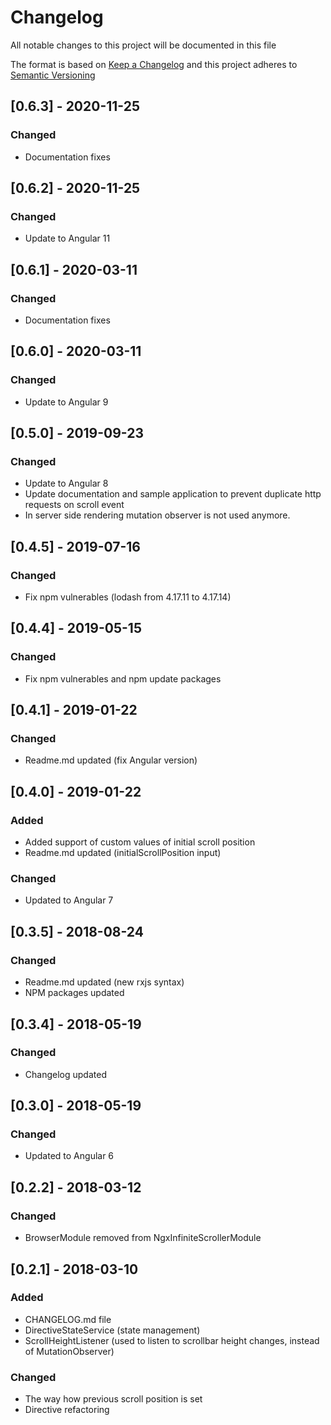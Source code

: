 # Changelog
All notable changes to this project will be documented in this file

The format is based on [Keep a Changelog](http://keepachangelog.com/en/1.0.0/)
and this project adheres to [Semantic Versioning](http://semver.org/spec/v2.0.0.html)

## [0.6.3] - 2020-11-25
### Changed
- Documentation fixes

## [0.6.2] - 2020-11-25
### Changed
- Update to Angular 11

## [0.6.1] - 2020-03-11
### Changed
- Documentation fixes

## [0.6.0] - 2020-03-11
### Changed
- Update to Angular 9

## [0.5.0] - 2019-09-23
### Changed
- Update to Angular 8
- Update documentation and sample application to prevent duplicate http requests on scroll event
- In server side rendering mutation observer is not used anymore.

## [0.4.5] - 2019-07-16
### Changed
- Fix npm vulnerables (lodash from 4.17.11 to 4.17.14)

## [0.4.4] - 2019-05-15
### Changed
- Fix npm vulnerables and npm update packages

## [0.4.1] - 2019-01-22
### Changed
- Readme.md updated (fix Angular version)

## [0.4.0] - 2019-01-22
### Added
- Added support of custom values of initial scroll position
- Readme.md updated (initialScrollPosition input)

### Changed
- Updated to Angular 7

## [0.3.5] - 2018-08-24
### Changed
- Readme.md updated (new rxjs syntax)
- NPM packages updated

## [0.3.4] - 2018-05-19
### Changed
- Changelog updated

## [0.3.0] - 2018-05-19
### Changed
- Updated to Angular 6

## [0.2.2] - 2018-03-12
### Changed
- BrowserModule removed from NgxInfiniteScrollerModule

## [0.2.1] - 2018-03-10
### Added
- CHANGELOG.md file
- DirectiveStateService (state management)
- ScrollHeightListener (used to listen to scrollbar height changes, instead of MutationObserver)

### Changed
- The way how previous scroll position is set
- Directive refactoring